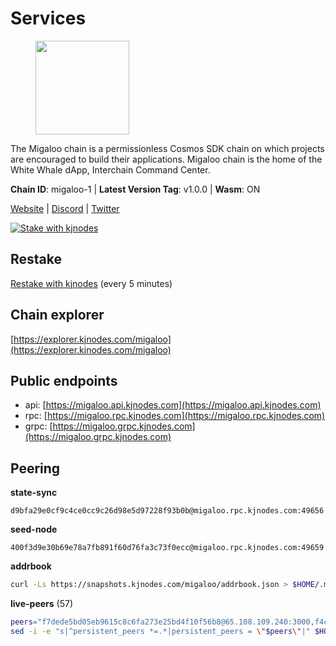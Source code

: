 # Services

<figure><img src="https://raw.githubusercontent.com/kj89/testnet_manuals/main/pingpub/logos/migaloo.png" width="150" alt=""><figcaption></figcaption></figure>

The Migaloo chain is a permissionless Cosmos SDK chain on which  projects are encouraged to build their applications. Migaloo chain  is the home of the White Whale dApp, Interchain Command Center.

**Chain ID**: migaloo-1 | **Latest Version Tag**: v1.0.0 | **Wasm**: ON

[Website](https://whitewhale.money) | [Discord](https://discord.gg/AyvcgD4jy3) | [Twitter](https://twitter.com/WhiteWhaleDefi)

[![Stake with kjnodes](https://i.ibb.co/cr44Q8j/button-stake-with-kjnodes.png)](https://restake.app/migaloo/migaloovaloper1jxtgnfw3tatfh90ju9j76dfrt3yea0zw2vnr8v)

## Restake

[Restake with kjnodes](https://restake.app/migaloo/migaloovaloper1jxtgnfw3tatfh90ju9j76dfrt3yea0zw2vnr8v) (every 5 minutes)
## Chain explorer
[https://explorer.kjnodes.com/migaloo](https://explorer.kjnodes.com/migaloo)

## Public endpoints

* api: [https://migaloo.api.kjnodes.com](https://migaloo.api.kjnodes.com)
* rpc: [https://migaloo.rpc.kjnodes.com](https://migaloo.rpc.kjnodes.com)
* grpc: [https://migaloo.grpc.kjnodes.com](https://migaloo.grpc.kjnodes.com)

## Peering

**state-sync**

```text
d9bfa29e0cf9c4ce0cc9c26d98e5d97228f93b0b@migaloo.rpc.kjnodes.com:49656
```

**seed-node**

```text
400f3d9e30b69e78a7fb891f60d76fa3c73f0ecc@migaloo.rpc.kjnodes.com:49659
```

**addrbook**
```bash
curl -Ls https://snapshots.kjnodes.com/migaloo/addrbook.json > $HOME/.migalood/config/addrbook.json
```

**live-peers** (57)
```bash
peers="f7dede5bd05eb9615c8c6fa273e25bd4f10f56b8@65.108.109.240:3000,f4cada0792353a16093ea9ecb872cb5962ce01ce@65.109.71.210:26656,b3538ee0cf0245a5d7d7c1ef82cdf4a60e7d36ed@173.215.85.171:20080,aba0c3f98fb5bef1a0d991b8e2b8bba24f9908b6@65.108.111.236:55736,51ca404bbc73d07fc0d6529388c90f807c5acf0b@65.109.104.72:20756,d9bfa29e0cf9c4ce0cc9c26d98e5d97228f93b0b@65.109.88.38:49656,45a88789d86553f6cd7c7ee48786847e462e7dd6@5.75.161.219:26656,2e71dbd7d4c079ba7894c5287291c17ba58a6504@141.95.47.78:26656,e3fee82bd16509145c45b3dc0b8f4db25315078e@212.227.13.120:26656,ccaccdf6bafcb57197d86a1420a289cd39fe0ae9@85.10.200.231:8095,32eed8c4079201b143d92860c9146b1d9e126aa2@168.119.89.8:26656,78f0f5aa89b7ed92a5728dd3f67f646d8dda5213@198.244.228.162:55736,dfe5f91f824880e19d47475546d9874e0f2cea8c@5.79.74.229:8095,554eb4a15e05af8317c3f98d6efd51d1ace1bc9c@146.59.85.223:20756,e91f650bb3d5b66762093150718af358c6355cc5@15.235.10.35:36656,9780ea85f4d0f4cb5ebca14992ce11ebe1982d35@188.172.229.26:26656,95a68d5280d9a3ae6d688e89bd4e4fe295b11a92@31.156.88.34:26656,ba6f2c1a1174fbc19e1fff75922f56c779d788d8@38.146.3.131:20756,d20e91b12956469860da37a8e538305dad8d23d4@185.119.118.110:4000,6c42aacf3939d503bad695d86108d214680e04a8@144.76.175.189:20756,320ec920b1c1adc94556f9f64eeb575e07ef9d27@24.158.14.210:26656,4236750928a4dcb742e50e30e500ebc9ee39f240@35.223.246.103:26656,347e6fa3c974e91aee92da5793486ba3f1bae67d@23.88.112.67:26656,e39876398a43c0f9b93b5a82d8e38fa57c0373b5@65.109.89.19:20756,3b3428d679faa1bd498b3554ca798de3a0d802c6@162.19.89.8:20756,c616069071f0864b5b0e995f8d8961536b41ab62@15.204.141.36:26656,ad4a3df80407d721cad9ea4b7016b7f5a7775bfe@162.55.239.79:26665,59c74642d0ec4d012dd7bd0a7e5af1eadf2061b2@65.109.30.183:26656,d23d14793da108b107ac809f5643d5bbbbbcb6a5@65.108.75.107:46656,9c77e7e841e1e5231d0f793dfbe051e9cbb13747@94.79.54.137:16656,0f1d4faac06ce19b964a7e5db063b328e58fdc6f@65.108.141.109:46656,2fd235d3f0a1a84abd197dcfdaf04fdabc092db8@168.119.62.80:26656,81eefc4de6acec31ccdd519d53270be024e4fe68@51.210.223.186:7095,36e1c376a0c5da53382a8ccb081d6a3e4831d165@65.108.234.59:26666,8a9e42026a687b2762cefbd74584ccbd6afa0be1@65.109.83.124:26656,175ca82ab5b282549d68d79ff2c3703d26bcacef@141.94.109.71:20757,0326c9ee117587b7ebe3b26b00820642a8cf48ff@65.108.238.102:20756,45c246b7f17bb9d95a3155e53ae32850de03d946@195.14.6.2:26656,8917d5ba9ff160e192a3178252856d371236f7d6@45.85.147.42:55656,98e489fc375c4dd26eb0d2410fab4e1ab049f61b@144.126.141.236:26656,58a97513b4b96aaa4ca85445e740208cfc7c0af2@162.19.81.219:27502,fe04ff9a13d8f0b23463e832f75eb5c845bd375e@213.239.214.73:7095,9f55d181ba68c2a7b62d065fa5974bc1ada7395f@188.165.252.51:26656,0c38efdc028867765e68f02979958468384ad087@51.89.155.2:23656,6870906f86e474d88d077c7c55af36debe49da04@178.162.165.194:7095,dfb44159d26b62affd7112367e082b2397bbff15@65.108.136.206:26656,a0a450ead908bd65813322c1373802ef32c5736d@65.108.235.33:4000,ebc272824924ea1a27ea3183dd0b9ba713494f83@195.3.220.136:27096,1d3809b25bbe6a29bc2415df77c9fc82e46fd384@18.117.74.187:26656,ad9d79aba19b176117aa0c73e519ee66d205b6ea@135.181.223.115:2550,746b92ec1a7c743bf53a35515efc7ca77e9dcbac@174.138.190.190:36656,5429bc670b77cd9c61481912ea194bea8aa6d0cd@51.81.155.189:20756,a834ef7ec0a65ac7c5bf976a9af5adb3a71d7a19@65.108.8.247:20756,72f41771f55bd20190e6a483245caead36f5ff38@57.128.92.207:27502,744f2ecd98984eb0e20640ca4b7be69c0be0b81d@45.83.106.141:26656,41caa4106f68977e3a5123e56f57934a2d34a1c1@95.214.53.5:27096,c936ae78abca1169362e068e3e94c87a0ace96c7@38.242.150.63:27656"
sed -i -e "s|^persistent_peers *=.*|persistent_peers = \"$peers\"|" $HOME/.migalood/config/config.toml
```
